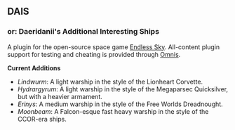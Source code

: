 ## DAIS
### or: Daeridanii's Additional Interesting Ships

A plugin for the open-source space game [Endless Sky](https://www.github.com/endless-sky/endless-sky).
All-content plugin support for testing and cheating is provided through [Omnis](https://www.github.com/DarcyManoel/-Omnis).

**Current Additions**
* *Lindwurm*: A light warship in the style of the Lionheart Corvette.
* *Hydrargyrum*: A light warship in the style of the Megaparsec Quicksilver, but with a heavier armament.
* *Erinys*: A medium warship in the style of the Free Worlds Dreadnought.
* *Moonbeam*: A Falcon-esque fast heavy warship in the style of the CCOR-era ships.